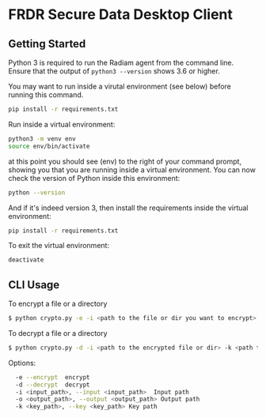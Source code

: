 # FRDR Secure Data Desktop Client

## Getting Started

Python 3 is required to run the Radiam agent from the command line. Ensure that the output of `python3 --version` shows 3.6 or higher.  

You may want to run inside a virutal environment (see below) before running this command.
```sh
pip install -r requirements.txt
```

Run inside a virtual environment:
```sh
python3 -m venv env
source env/bin/activate
```
at this point you should see (env) to the right of your command prompt, showing you that you are running inside a virtual environment.  You can now check the version of Python inside this environment:
```sh
python --version
```
And if it's indeed version 3, then install the requirements inside the virtual environment:
```sh
pip install -r requirements.txt
```
To exit the virtual environment:
```sh
deactivate
```

## CLI Usage

To encrypt a file or a directory
```sh
$ python crypto.py -e -i <path to the file or dir you want to encrypt> 
```

To decrypt a file or a directory
```sh
$ python crypto.py -d -i <path to the encrypted file or dir> -k <path to the key>
```

Options:
```sh
  -e --encrypt  encrypt
  -d --decrypt  decrypt
  -i <input_path>, --input <input_path>  Input path 
  -o <output_path>, --output <output_path> Output path
  -k <key_path>, --key <key_path> Key path
```
